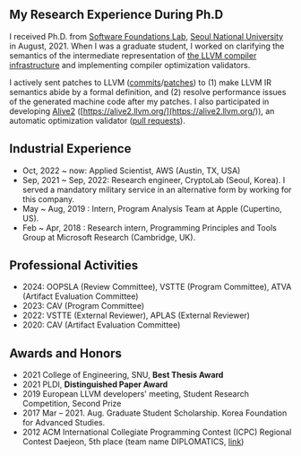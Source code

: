 ## My Research Experience During Ph.D

I received Ph.D. from [Software Foundations Lab](https://sf.snu.ac.kr/),
[Seoul National University](https://en.snu.ac.kr/) in August, 2021.
When I was a graduate student, I worked on clarifying the semantics of the intermediate
representation of [the LLVM compiler infrastructure](https://llvm.org) and
implementing compiler optimization validators.

I actively sent patches to LLVM
([commits](https://github.com/llvm/llvm-project/commits?author=aqjune)/[patches](https://reviews.llvm.org/differential/query/ZDmAEKkUFLzv/#R))
to (1) make LLVM IR semantics abide by a formal definition, and (2) resolve performance issues of the generated machine code after my patches.
I also participated in developing [Alive2](https://github.com/AliveToolkit/alive2) ([https://alive2.llvm.org/](https://alive2.llvm.org/)), an automatic optimization validator ([pull requests](https://github.com/AliveToolkit/alive2/pulls?q=is%3Apr+author%3Aaqjune)).

## Industrial Experience

- Oct, 2022 ~ now: Applied Scientist, AWS (Austin, TX, USA)
- Sep, 2021 ~ Sep, 2022: Research engineer, CryptoLab (Seoul, Korea). I served a mandatory military service in an alternative form by working for this company.
- May ~ Aug, 2019 : Intern, Program Analysis Team at Apple (Cupertino, US).
- Feb ~ Apr, 2018 : Research intern, Programming Principles and Tools Group at Microsoft Research (Cambridge, UK).

## Professional Activities

- 2024: OOPSLA (Review Committee), VSTTE (Program Committee), ATVA (Artifact Evaluation Committee)
- 2023: CAV (Program Committee)
- 2022: VSTTE (External Reviewer), APLAS (External Reviewer)
- 2020: CAV (Artifact Evaluation Committee)

## Awards and Honors

- 2021 College of Engineering, SNU, **Best Thesis Award**
- 2021 PLDI, **Distinguished Paper Award**
- 2019 European LLVM developers' meeting, Student Research Competition, Second Prize
- 2017 Mar – 2021. Aug. Graduate Student Scholarship. Korea Foundation for Advanced Studies.
- 2012 ACM International Collegiate Programming Contest (ICPC) Regional Contest Daejeon, 5th place (team name DIPLOMATICS, [link](http://icpckorea.org/2012-daejeon/regional))

